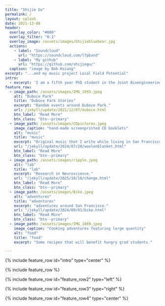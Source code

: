 ```yaml
---
title: "Shijie Gu"
permalink: /
layout: splash
date: 2021-12-08
header:
  overlay_color: "#000"
  overlay_filter: "0.1"
  overlay_image: /assets/images/Shijiebluebear.jpg
  actions:
    - label: "Soundcloud"
      url: "https://soundcloud.com/lfpband"
    - label: "My github"
      url: "https://github.com/shijiegu/"
  caption: "image by Bob Hsiang"
excerpt: "...and my music project Local Field Potential"
intro:
  - excerpt: 'I am a fifth year PhD student in the Joint Bioengineering program at UC Berkeley and UCSF, advised by Prof. [Loren Frank](https://franklab.ucsf.edu/) (UCSF). I study how the brain extracts relational structures from a vast amount of experiences. Prior to this, I was fortunate enough to have worked with Prof. [Michale Fee](https://feelaboratory.org/) and [Emily Mackevicius](https://emackev.github.io/) at MIT on songbird learning where I developed an algorithm for [tracking the same neuron](https://www.biorxiv.org/content/10.1101/2023.05.13.540658v2) across days in optical data. Both the work then and now at UCSF center around neuronal sequences and temporal aspect of our daily experiences. While living in San Francisco, breathing in the fog, I often wake up from melodies in my dream. These melodies are made into songs under the Local Field Potential project.'
feature_row:
  - image_path: /assets/images/IMG_1993.jpeg
    alt: "Duboce Park"
    title: "Duboce Park Stories"
    excerpt: "Random events around Duboce Park."
    url: /jekyll/update/2021/12/07/duboce.html
    btn_label: "Read More"
    btn_class: "btn--primary"
  - image_path: /assets/images/CDpictures.jpeg
    image_caption: "hand-made screenprinted CD booklets"
    alt: "music"
    title: "music"
    excerpt: "Original music that I write while living in San Francisco."
    url: "/jekyll/update/2024/07/20/woolenblanket.html"
    btn_label: "Read More"
    btn_class: "btn--primary"
  - image_path: /assets/images/ripple.jpeg
    alt: "lab"
    title: "lab"
    excerpt: "Research in Neuroscience."
    url: "/jekyll/update/2025/10/18/change.html"
    btn_label: "Read More"
    btn_class: "btn--primary"
  - image_path: /assets/images/Bike.jpeg
    alt: "adventures"
    title: "adventures"
    excerpt: "adventures around San Francisco."
    url: "/jekyll/update/2024/09/01/bike.html"
    btn_label: "Read More"
    btn_class: "btn--primary"
  - image_path: /assets/images/IMG_1869.jpeg
    image_caption: "Cooking adventures featuring large quantity"
    alt: "food"
    title: "food"
    excerpt: "Some recipes that will benefit hungry grad students."

---
```


{% include feature_row id="intro" type="center" %}

{% include feature_row %}

{% include feature_row id="feature_row2" type="left" %}

{% include feature_row id="feature_row3" type="right" %}

{% include feature_row id="feature_row4" type="center" %}
